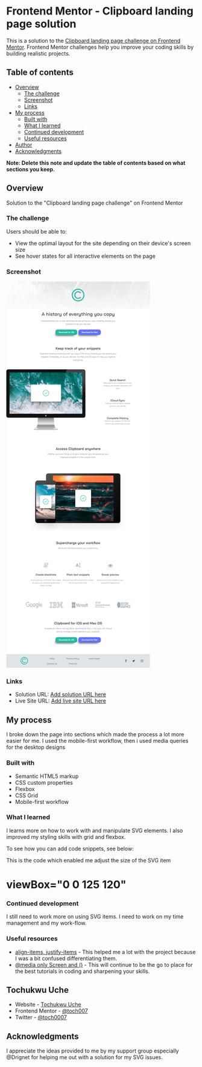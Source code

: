 # Frontend Mentor - Clipboard landing page solution

This is a solution to the [Clipboard landing page challenge on Frontend Mentor](https://www.frontendmentor.io/challenges/clipboard-landing-page-5cc9bccd6c4c91111378ecb9). Frontend Mentor challenges help you improve your coding skills by building realistic projects.

## Table of contents

- [Overview](#overview)
  - [The challenge](#the-challenge)
  - [Screenshot](#screenshot)
  - [Links](#links)
- [My process](#my-process)
  - [Built with](#built-with)
  - [What I learned](#what-i-learned)
  - [Continued development](#continued-development)
  - [Useful resources](#useful-resources)
- [Author](#author)
- [Acknowledgments](#acknowledgments)

**Note: Delete this note and update the table of contents based on what sections you keep.**

## Overview

Solution to the "Clipboard landing page challenge" on Frontend Mentor

### The challenge

Users should be able to:

- View the optimal layout for the site depending on their device's screen size
- See hover states for all interactive elements on the page

### Screenshot

![](./images/FireShot%20Capture%20001%20-%20Frontend%20Mentor%20-%20Clipboard%20landing%20page%20-%20127.0.0.1.png)

### Links

- Solution URL: [Add solution URL here](https://https://github.com/Toch007/fronend-project-8)
- Live Site URL: [Add live site URL here](https://https://toch007.github.io/fronend-project-8/)

## My process

I broke down the page into sections which made the process a lot more easier for me. I used the mobile-first workflow, then i used media queries for the desktop designs

### Built with

- Semantic HTML5 markup
- CSS custom properties
- Flexbox
- CSS Grid
- Mobile-first workflow

### What I learned

I learns more on how to work with and manipulate SVG elements. I also improved my styling skills with grid and flexbox.

To see how you can add code snippets, see below:

This is the code which enabled me adjust the size of the SVG item
<h1>viewBox="0 0 125 120"</h1>

### Continued development

I still need to work more on using SVG items. I need to work on my time management and my work-flow.

### Useful resources

- [align-items, justify-items](https://www.w3schools.com) - This helped me a lot with the project because I was a bit confused differentiating them.
- [@media only Screen and ()](https://www.codecademy.com) - This will continue to be the go to place for the best tutorials in coding and sharpening your skills.

## Tochukwu Uche

- Website - [Tochukwu Uche](https://www.tochportfolio.w3spaces.com)
- Frontend Mentor - [@toch007](https://www.frontendmentor.io/profile/Toch007)
- Twitter - [@toch0007](https://www.twitter.com/toch0007)

## Acknowledgments

I appreciate the ideas provided to me by my support group especially @Drignet for helping me out with a solution for my SVG issues.
